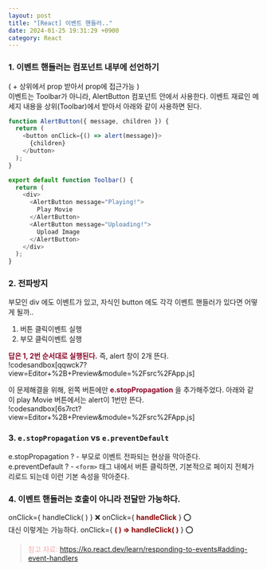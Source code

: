 ```yaml
---
layout: post
title: "[React] 이벤트 핸들러.."
date: 2024-01-25 19:31:29 +0900
category: React
---
```


### 1. 이벤트 핸들러는 컴포넌트 내부에 선언하기

( + 상위에서 prop 받아서 prop에 접근가능 )<br />
이벤트는 Toolbar가 아니라, AlertButton 컴포넌트 안에서 사용한다.
이벤트 재료인 메세지 내용을 상위(Toolbar)에서 받아서 아래와 같이 사용하면 된다.

```javascript
function AlertButton({ message, children }) {
  return (
    <button onClick={() => alert(message)}>
      {children}
    </button>
  );
}

export default function Toolbar() {
  return (
    <div>
      <AlertButton message="Playing!">
        Play Movie
      </AlertButton>
      <AlertButton message="Uploading!">
        Upload Image
      </AlertButton>
    </div>
  );
}
```

### 2. 전파방지

부모인 div 에도 이벤트가 있고, 자식인 button 에도 각각 이벤트 핸들러가 있다면 어떻게 될까..

1. 버튼 클릭이벤트 실행 <br />
2. 부모 클릭이벤트 실행

<span style="color: #8A0829">**답은 1, 2번 순서대로 실행된다.**</span> 즉, alert 창이 2개 뜬다. <br />
!codesandbox[qqwck7?view=Editor+%2B+Preview&module=%2Fsrc%2FApp.js]

이 문제해결을 위해, 왼쪽 버튼에만 <span style="color: #8A0829">**e.stopPropagation**</span> 을 추가해주었다.
아래와 같이 play Movie 버튼에서는 alert이 1번만 뜬다. <br />
!codesandbox[6s7rct?view=Editor+%2B+Preview&module=%2Fsrc%2FApp.js]

### 3. `e.stopPropagation` vs `e.preventDefault`

e.stopPropagation ? - 부모로 이벤트 전파되는 현상을 막아준다.<br />
e.preventDefault ? - `<form>` 태그 내에서 버튼 클릭하면, 기본적으로 페이지 전체가 리로드 되는데 이런 기본 속성을 막아준다.

### 4. 이벤트 핸들러는 호출이 아니라 전달만 가능하다.

onClick={ handleClick( ) } ❌
onClick={ <span style="color: #8A0808">**handleClick**</span> } ⭕<br />
대신 이렇게는 가능하다.
onClick={ <span style="color: #8A0808">**( ) => handleClick( )**</span> } ⭕

> <span style="color: #F5A9A9 ">참고 자료: </span><a style="color: #F5A9A9 !important">
> https://ko.react.dev/learn/responding-to-events#adding-event-handlers</a>
